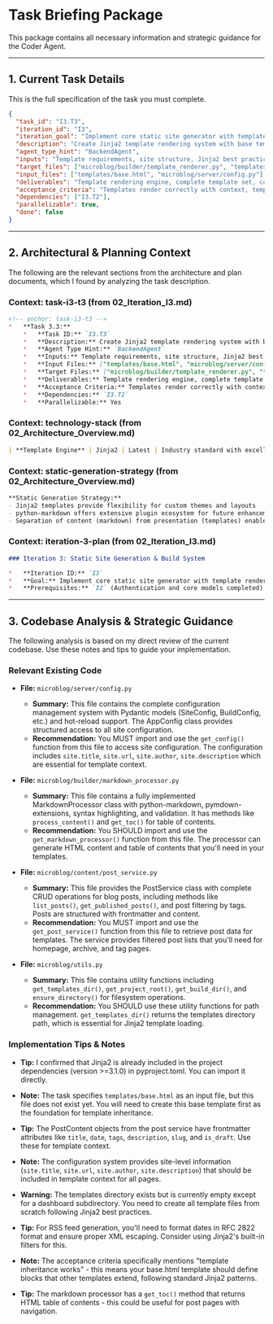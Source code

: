 # Task Briefing Package

This package contains all necessary information and strategic guidance for the Coder Agent.

---

## 1. Current Task Details

This is the full specification of the task you must complete.

```json
{
  "task_id": "I3.T3",
  "iteration_id": "I3",
  "iteration_goal": "Implement core static site generator with template rendering, markdown processing, and atomic build system with backup/rollback",
  "description": "Create Jinja2 template rendering system with base templates for homepage, post pages, archive, tags, and RSS feed. Implement template inheritance and context management.",
  "agent_type_hint": "BackendAgent",
  "inputs": "Template requirements, site structure, Jinja2 best practices",
  "target_files": ["microblog/builder/template_renderer.py", "templates/index.html", "templates/post.html", "templates/archive.html", "templates/tag.html", "templates/rss.xml"],
  "input_files": ["templates/base.html", "microblog/server/config.py"],
  "deliverables": "Template rendering engine, complete template set, context management, RSS feed generation",
  "acceptance_criteria": "Templates render correctly with context, template inheritance works, RSS feed validates, all page types supported",
  "dependencies": ["I3.T2"],
  "parallelizable": true,
  "done": false
}
```

---

## 2. Architectural & Planning Context

The following are the relevant sections from the architecture and plan documents, which I found by analyzing the task description.

### Context: task-i3-t3 (from 02_Iteration_I3.md)

```markdown
<!-- anchor: task-i3-t3 -->
*   **Task 3.3:**
    *   **Task ID:** `I3.T3`
    *   **Description:** Create Jinja2 template rendering system with base templates for homepage, post pages, archive, tags, and RSS feed. Implement template inheritance and context management.
    *   **Agent Type Hint:** `BackendAgent`
    *   **Inputs:** Template requirements, site structure, Jinja2 best practices
    *   **Input Files:** ["templates/base.html", "microblog/server/config.py"]
    *   **Target Files:** ["microblog/builder/template_renderer.py", "templates/index.html", "templates/post.html", "templates/archive.html", "templates/tag.html", "templates/rss.xml"]
    *   **Deliverables:** Template rendering engine, complete template set, context management, RSS feed generation
    *   **Acceptance Criteria:** Templates render correctly with context, template inheritance works, RSS feed validates, all page types supported
    *   **Dependencies:** `I3.T2`
    *   **Parallelizable:** Yes
```

### Context: technology-stack (from 02_Architecture_Overview.md)

```markdown
| **Template Engine** | Jinja2 | Latest | Industry standard with excellent performance, template inheritance, and extensive filter ecosystem. Native FastAPI integration. |
```

### Context: static-generation-strategy (from 02_Architecture_Overview.md)

```markdown
**Static Generation Strategy:**
- Jinja2 templates provide flexibility for custom themes and layouts
- python-markdown offers extensive plugin ecosystem for future enhancements
- Separation of content (markdown) from presentation (templates) enables design iteration
```

### Context: iteration-3-plan (from 02_Iteration_I3.md)

```markdown
### Iteration 3: Static Site Generation & Build System

*   **Iteration ID:** `I3`
*   **Goal:** Implement core static site generator with template rendering, markdown processing, and atomic build system with backup/rollback
*   **Prerequisites:** `I2` (Authentication and core models completed)
```

---

## 3. Codebase Analysis & Strategic Guidance

The following analysis is based on my direct review of the current codebase. Use these notes and tips to guide your implementation.

### Relevant Existing Code

*   **File:** `microblog/server/config.py`
    *   **Summary:** This file contains the complete configuration management system with Pydantic models (SiteConfig, BuildConfig, etc.) and hot-reload support. The AppConfig class provides structured access to all site configuration.
    *   **Recommendation:** You MUST import and use the `get_config()` function from this file to access site configuration. The configuration includes `site.title`, `site.url`, `site.author`, `site.description` which are essential for template context.

*   **File:** `microblog/builder/markdown_processor.py`
    *   **Summary:** This file contains a fully implemented MarkdownProcessor class with python-markdown, pymdown-extensions, syntax highlighting, and validation. It has methods like `process_content()` and `get_toc()` for table of contents.
    *   **Recommendation:** You SHOULD import and use the `get_markdown_processor()` function from this file. The processor can generate HTML content and table of contents that you'll need in your templates.

*   **File:** `microblog/content/post_service.py`
    *   **Summary:** This file provides the PostService class with complete CRUD operations for blog posts, including methods like `list_posts()`, `get_published_posts()`, and post filtering by tags. Posts are structured with frontmatter and content.
    *   **Recommendation:** You MUST import and use the `get_post_service()` function from this file to retrieve post data for templates. The service provides filtered post lists that you'll need for homepage, archive, and tag pages.

*   **File:** `microblog/utils.py`
    *   **Summary:** This file contains utility functions including `get_templates_dir()`, `get_project_root()`, `get_build_dir()`, and `ensure_directory()` for filesystem operations.
    *   **Recommendation:** You SHOULD use these utility functions for path management. `get_templates_dir()` returns the templates directory path, which is essential for Jinja2 template loading.

### Implementation Tips & Notes

*   **Tip:** I confirmed that Jinja2 is already included in the project dependencies (version >=3.1.0) in pyproject.toml. You can import it directly.

*   **Note:** The task specifies `templates/base.html` as an input file, but this file does not exist yet. You will need to create this base template first as the foundation for template inheritance.

*   **Tip:** The PostContent objects from the post service have frontmatter attributes like `title`, `date`, `tags`, `description`, `slug`, and `is_draft`. Use these for template context.

*   **Note:** The configuration system provides site-level information (`site.title`, `site.url`, `site.author`, `site.description`) that should be included in template context for all pages.

*   **Warning:** The templates directory exists but is currently empty except for a dashboard subdirectory. You need to create all template files from scratch following Jinja2 best practices.

*   **Tip:** For RSS feed generation, you'll need to format dates in RFC 2822 format and ensure proper XML escaping. Consider using Jinja2's built-in filters for this.

*   **Note:** The acceptance criteria specifically mentions "template inheritance works" - this means your base.html template should define blocks that other templates extend, following standard Jinja2 patterns.

*   **Tip:** The markdown processor has a `get_toc()` method that returns HTML table of contents - this could be useful for post pages with navigation.